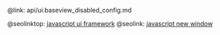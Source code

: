 @link: api/ui.baseview_disabled_config.md

@seolinktop: [javascript ui framework](https://webix.com)
@seolink: [javascript new window](https://webix.com/widget/window/)